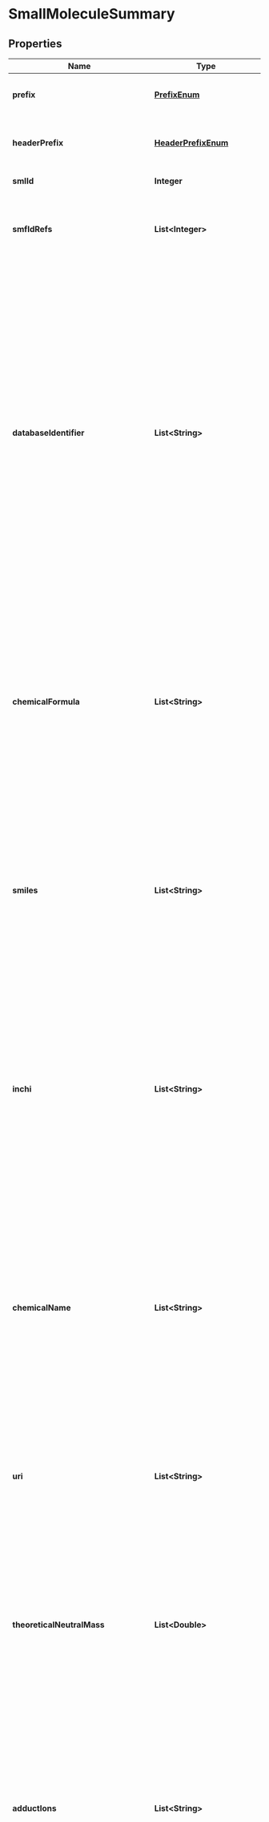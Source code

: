 
# SmallMoleculeSummary

## Properties
Name | Type | Description | Notes
------------ | ------------- | ------------- | -------------
**prefix** | [**PrefixEnum**](#PrefixEnum) | The small molecule table row prefix. SML MUST be used for rows of the small molecule table. |  [optional]
**headerPrefix** | [**HeaderPrefixEnum**](#HeaderPrefixEnum) | The small molecule table header prefix. SMH MUST be used for the small molecule table header line (the column labels). |  [optional]
**smlId** | **Integer** | A within file unique identifier for the small molecule. | 
**smfIdRefs** | **List&lt;Integer&gt;** | References to all the features on which quantitation has been based (SMF elements) via referencing SMF_ID values. Multiple values SHOULD be provided as a “|” separated list. This MAY be null only if this is a Summary file. |  [optional]
**databaseIdentifier** | **List&lt;String&gt;** | A list of “|” separated possible identifiers for the small molecule; multiple values MUST only be provided to indicate ambiguity in the identification of the molecule and not to demonstrate different identifier types for the same molecule. Alternative identifiers for the same molecule MAY be provided as optional columns.  The database identifier must be preceded by the resource description (prefix) followed by a colon, as specified in the metadata section.      A null value MAY be provided if the identification is sufficiently ambiguous as to be meaningless for reporting or the small molecule has not been identified.  |  [optional]
**chemicalFormula** | **List&lt;String&gt;** | A list of “|” separated potential chemical formulae of the reported compound. The number of values provided MUST match the number of entities reported under “database_identifier”, even if this leads to redundant reporting of information (i.e. if ambiguity can be resolved in the chemical formula), and the validation software will throw an error if the number of “|” symbols does not match. “null” values between bars are allowed.  This should be specified in Hill notation (EA Hill 1900), i.e. elements in the order C, H and then alphabetically all other elements. Counts of one may be omitted. Elements should be capitalized properly to avoid confusion (e.g., “CO” vs. “Co”). The chemical formula reported should refer to the neutral form.  Example: N-acetylglucosamine would be encoded by the string “C8H15NO6”.  |  [optional]
**smiles** | **List&lt;String&gt;** | A list of “|” separated potential molecule structures in the simplified molecular-input line-entry system (SMILES) for the small molecule. The number of values provided MUST match the number of entities reported under “database_identifier”, and the validation software will throw an error if the number of “|” symbols does not match. “null” values between bars are allowed. |  [optional]
**inchi** | **List&lt;String&gt;** | A list of “|” separated potential standard IUPAC International Chemical Identifier (InChI) of the given substance.  The number of values provided MUST match the number of entities reported under “database_identifier”, even if this leads to redundant information being reported (i.e. if ambiguity can be resolved in the InChi), and the validation software will throw an error if the number of “|” symbols does not match. “null” values between bars are allowed.  |  [optional]
**chemicalName** | **List&lt;String&gt;** | A list of “|” separated possible chemical/common names for the small molecule, or general description if a chemical name is unavailable. Multiple names are only to demonstrate ambiguity in the identification. The number of values provided MUST match the number of entities reported under “database_identifier”, and the validation software will throw an error if the number of “|” symbols does not match. “null” values between bars are allowed.  |  [optional]
**uri** | **List&lt;String&gt;** | A URI pointing to the small molecule’s entry in a reference database (e.g., the small molecule’s HMDB or KEGG entry). The number of values provided MUST match the number of entities reported under “database_identifier”, and the validation software will throw an error if the number of “|” symbols does not match. “null” values between bars are allowed. |  [optional]
**theoreticalNeutralMass** | **List&lt;Double&gt;** | The small molecule’s precursor’s theoretical neutral mass.  The number of values provided MUST match the number of entities reported under “database_identifier”, and the validation software will throw an error if the number of “|” symbols does not match. “null” values (in general and between bars) are allowed for molecules that have not been identified only, or for molecules where the neutral mass cannot be calculated. In these cases, the SML entry SHOULD reference features in which exp_mass_to_charge values are captured.  |  [optional]
**adductIons** | **List&lt;String&gt;** | A “|” separated list of detected adducts for this this molecule, following the general style in the 2013 IUPAC recommendations on terms relating to MS e.g. [M+H]1+, [M+Na]1+, [M+NH4]1+, [M-H]1-, [M+Cl]1-, [M+H]1+. If the adduct classification is ambiguous with regards to identification evidence it MAY be null.  |  [optional]
**reliability** | **String** | The reliability of the given small molecule identification. This must be supplied by the resource and MUST be reported as an integer between 1-4:      identified metabolite (1)      putatively annotated compound (2)      putatively characterized compound class (3)      unknown compound (4)  These MAY be replaced using a suitable CV term in the metadata section e.g. to use MSI recommendation levels (see Section 6.2.57 for details).  The following CV terms are already available within the PSI MS CV. Future schemes may be implemented by extending the PSI MS CV with new terms and associated levels.  The MSI has recently discussed an extension of the original four level scheme into a five level scheme MS:1002896 (compound identification confidence level) with levels      isolated, pure compound, full stereochemistry (0)      reference standard match or full 2D structure (1)      unambiguous diagnostic evidence (literature, database) (2)      most likely structure, including isomers, substance class or substructure match (3)      unknown compound (4)  For high-resolution MS, the following term and its levels may be used: MS:1002955 (hr-ms compound identification confidence level) with levels      confirmed structure (1)      probable structure (2)          unambiguous ms library match (2a)          diagnostic evidence (2b)      tentative candidates (3)      unequivocal molecular formula (4)      exact mass (5)  A String data type is set to allow for different systems to be specified in the metadata section.  |  [optional]
**bestIdConfidenceMeasure** | [**Parameter**](Parameter.md) | The approach or database search that identified this small molecule with highest confidence. |  [optional]
**bestIdConfidenceValue** | **Double** | The best confidence measure in identification (for this type of score) for the given small molecule across all assays. The type of score MUST be defined in the metadata section. If the small molecule was not identified by the specified search engine, “null” MUST be reported. If the confidence measure does not report a numerical confidence value, “null” SHOULD be reported. |  [optional]
**abundanceAssay** | **List&lt;Double&gt;** | The small molecule’s abundance in every assay described in the metadata section MUST be reported. Null or zero values may be reported as appropriate. \&quot;null\&quot; SHOULD be used to report missing quantities, while zero SHOULD be used to indicate a present but not reliably quantifiable value (e.g. below a minimum noise threshold). |  [optional]
**abundanceStudyVariable** | **List&lt;Double&gt;** | The small molecule’s abundance in all the study variables described in the metadata section (study_variable[1-n]_average_function), calculated using the method as described in the Metadata section (default &#x3D; arithmetic mean across assays). Null or zero values may be reported as appropriate. \&quot;null\&quot; SHOULD be used to report missing quantities, while zero SHOULD be used to indicate a present but not reliably quantifiable value (e.g. below a minimum noise threshold). |  [optional]
**abundanceVariationStudyVariable** | **List&lt;Double&gt;** | A measure of the variability of the study variable abundance measurement, calculated using the method as described in the metadata section (study_variable[1-n]_average_function), with a default &#x3D; arithmethic co-efficient of variation of the small molecule’s abundance in the given study variable. |  [optional]
**opt** | [**List&lt;OptColumnMapping&gt;**](OptColumnMapping.md) | Additional columns can be added to the end of the small molecule table. These column headers MUST start with the prefix “opt_” followed by the {identifier} of the object they reference: assay, study variable, MS run or “global” (if the value relates to all replicates). Column names MUST only contain the following characters: ‘A’-‘Z’, ‘a’-‘z’, ‘0’-‘9’, ‘’, ‘-’, ‘[’, ‘]’, and ‘:’. CV parameter accessions MAY be used for optional columns following the format: opt{identifier}_cv_{accession}_\\{parameter name}. Spaces within the parameter’s name MUST be replaced by ‘_’.  |  [optional]
**comment** | [**List&lt;Comment&gt;**](Comment.md) |  |  [optional]


<a name="PrefixEnum"></a>
## Enum: PrefixEnum
Name | Value
---- | -----
SML | &quot;SML&quot;


<a name="HeaderPrefixEnum"></a>
## Enum: HeaderPrefixEnum
Name | Value
---- | -----
SMH | &quot;SMH&quot;



